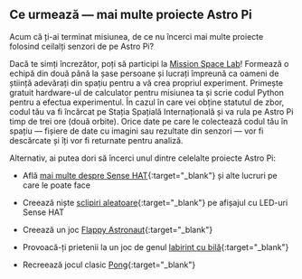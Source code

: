 ## Ce urmează — mai multe proiecte Astro Pi

Acum că ți-ai terminat misiunea, de ce nu încerci mai multe proiecte folosind ceilalți senzori de pe Astro Pi?

Dacă te simți încrezător, poți să participi la [Mission Space Lab](https://astro-pi.org/missions/space-lab/)! Formează o echipă din două până la șase persoane și lucrați împreună ca oameni de știință adevărați din spațiu pentru a vă crea propriul experiment. Primește gratuit hardware-ul de calculator pentru misiunea ta și scrie codul Python pentru a efectua experimentul. În cazul în care vei obține statutul de zbor, codul tău va fi încărcat pe Stația Spațială Internațională și va rula pe Astro Pi timp de trei ore (două orbite). Orice date pe care le colectează codul tău în spațiu — fișiere de date cu imagini sau rezultate din senzori — vor fi descărcate și îți vor fi returnate pentru analiză.

Alternativ, ai putea dori să încerci unul dintre celelalte proiecte Astro Pi:

+ Află [mai multe despre Sense HAT](https://projects.raspberrypi.org/ro-RO/projects/getting-started-with-the-sense-hat){:target="_blank"} și alte lucruri pe care le poate face

+ Creează niște [sclipiri aleatoare](https://projects.raspberrypi.org/ro-RO/projects/sense-hat-random-sparkles){:target="_blank"} pe afișajul cu LED-uri Sense HAT

+ Creează un joc [Flappy Astronaut](https://projects.raspberrypi.org/ro-RO/projects/flappy-astronaut){:target="_blank"}

+ Provoacă-ți prietenii la un joc de genul [labirint cu bilă](https://projects.raspberrypi.org/ro-RO/projects/sense-hat-marble-maze){:target="_blank"}

+ Recreează jocul clasic [Pong](https://projects.raspberrypi.org/ro-RO/projects/sense-hat-pong){:target="_blank"}
